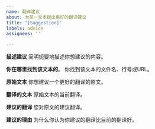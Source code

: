 ```yaml
---
name: 翻译建议
about: 为某一文本提出更好的翻译建议
title: "[Suggestion]"
labels: advice
assignees: ''

---
```


**描述建议**
简明扼要地描述你想建议的内容。

**你在哪里找到该文本的**。
你找到该文本的文件名、行号或URL。

**原始文本**
你想建议一个更好的翻译的原文。

**翻译的文本**
原始文本的当前翻译。

**建议的翻译**
您对原文的建议翻译。

**建议的理由**
为什么你认为你建议的翻译比目前的翻译好。
